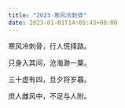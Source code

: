 ```yaml
---
title: "2023-寒风冷刺骨"
date: 2023-01-01T14:05:43+08:00
---
```


寒风冷刺骨，行人慌择路。

只身入其间，沧海渺一粟。

三十虚有四，旦夕将岁暮。

庶人雌风中，不足与人附。
